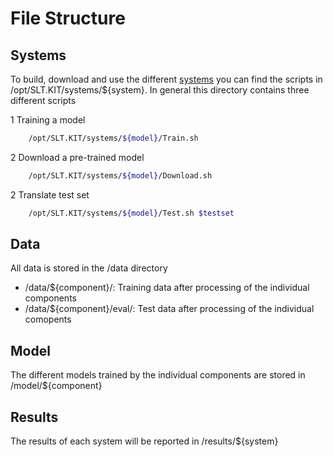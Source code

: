 # File Structure #

## Systems ##

To build, download and use the different [systems](Systems.md) you can find the scripts in /opt/SLT.KIT/systems/${system}.
In general this directory contains three different scripts

  1 Training a model

```bash
    /opt/SLT.KIT/systems/${model}/Train.sh
```

  2 Download a pre-trained model


```bash
    /opt/SLT.KIT/systems/${model}/Download.sh
```



  2 Translate test set

```bash
    /opt/SLT.KIT/systems/${model}/Test.sh $testset
```


## Data ##

All data is stored in the /data directory

* /data/${component}/: Training data after processing of the individual components
* /data/${component}/eval/: Test data after processing of the individual comopents


## Model ##

The different models trained by the individual components are stored in /model/${component}

## Results ##

The results of each system will be reported in /results/${system}
